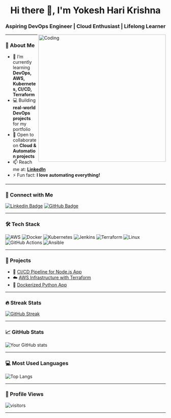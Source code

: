 <h1 align="center">Hi there 👋, I'm Yokesh Hari Krishna</h1>
<h3 align="center">Aspiring DevOps Engineer | Cloud Enthusiast | Lifelong Learner</h3>

<img align="right" alt="Coding" width="400" src="https://media.giphy.com/media/qgQUggAC3Pfv687qPC/giphy.gif">

---

### 🚀 About Me
- 🌱 I’m currently learning **DevOps, AWS, Kubernetes, CI/CD, Terraform**
- 💻 Building **real-world DevOps projects** for my portfolio
- 👯 Open to collaborate on **Cloud & Automation projects**
- 📫 Reach me at: **[LinkedIn](https://www.linkedin.com/in/yokesh-hari-krishna-s/)**  
- ⚡ Fun fact: **I love automating everything!**

---

### 🔗 Connect with Me
[![Linkedin Badge](https://img.shields.io/badge/-Yokesh-blue?style=flat-square&logo=Linkedin&logoColor=white)](https://www.linkedin.com/in/yokesh-hari-krishna-s/)
[![GitHub Badge](https://img.shields.io/badge/-Yokesh-black?style=flat-square&logo=github&logoColor=white)](https://github.com/yokeshkrish38)

---

### 🛠 Tech Stack
![AWS](https://img.shields.io/badge/AWS-232F3E?style=for-the-badge&logo=amazonaws&logoColor=white)
![Docker](https://img.shields.io/badge/Docker-2496ED?style=for-the-badge&logo=docker&logoColor=white)
![Kubernetes](https://img.shields.io/badge/Kubernetes-326CE5?style=for-the-badge&logo=kubernetes&logoColor=white)
![Jenkins](https://img.shields.io/badge/Jenkins-D24939?style=for-the-badge&logo=jenkins&logoColor=white)
![Terraform](https://img.shields.io/badge/Terraform-7B42BC?style=for-the-badge&logo=terraform&logoColor=white)
![Linux](https://img.shields.io/badge/Linux-FCC624?style=for-the-badge&logo=linux&logoColor=black)
![GitHub Actions](https://img.shields.io/badge/GitHub%20Actions-2088FF?style=for-the-badge&logo=github-actions&logoColor=white)
![Ansible](https://img.shields.io/badge/Ansible-EE0000?style=for-the-badge&logo=ansible&logoColor=white)

---

### 📂 Projects
- 🚀 [CI/CD Pipeline for Node.js App](https://github.com/YOURUSERNAME/devops-project)
- ☁️ [AWS Infrastructure with Terraform](https://github.com/YOURUSERNAME/aws-infra)
- 🐳 [Dockerized Python App](https://github.com/YOURUSERNAME/docker-python)

---

### 🔥 Streak Stats
[![GitHub Streak](https://github-readme-streak-stats.herokuapp.com?user=YOURUSERNAME&theme=radical&hide_border=true)](https://git.io/streak-stats)

---

### 📈 GitHub Stats
![Your GitHub stats](https://github-readme-stats.vercel.app/api?username=YOURUSERNAME&show_icons=true&theme=radical)

---

### 💻 Most Used Languages
![Top Langs](https://github-readme-stats.vercel.app/api/top-langs/?username=YOURUSERNAME&layout=compact&theme=radical)

---

### 👀 Profile Views
![visitors](https://visitor-badge.laobi.icu/badge?page_id=YOURUSERNAME.YOURUSERNAME)

---
